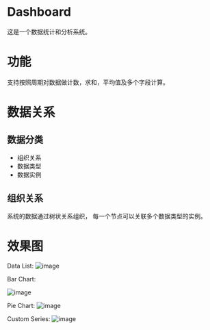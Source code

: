 # Dashboard
这是一个数据统计和分析系统。 

# 功能

支持按照周期对数据做计数，求和，平均值及多个字段计算。 

# 数据关系
## 数据分类
- 组织关系
- 数据类型
- 数据实例
## 组织关系
系统的数据通过树状关系组织， 每一个节点可以关联多个数据类型的实例。

# 效果图

Data List:
![image](https://github.com/user-attachments/assets/d62de904-e516-489a-8ef0-1e19a0f836da)

Bar Chart:

![image](https://github.com/user-attachments/assets/29562bb6-82b3-4022-bfad-227946272a1a)


Pie Chart:
![image](https://github.com/user-attachments/assets/7b9684ae-18c0-429f-9fd5-ed3136399a52)

Custom Series:
![image](https://github.com/user-attachments/assets/eaa94a98-af2e-4d04-8aaa-df87090a0fd3)
